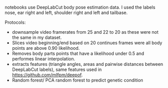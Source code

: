 notebooks use DeepLabCut body pose estimation data.
I used the labels nose, ear right and left, shoulder right and left and tailbase.

Protocols:
- downsample video framerates from 25 and 22 to 20 as these were not the same in my dataset.
- Slices video beginning/end based on 20 continues frames were all body points are above 0.90 likelihood. 
- Removes body parts points that have a likelihood under 0.5 and performes linear interpolation.
- extracts features (triangle angles, areas and pairwise distances between DeepLabCut labels), same features used in https://github.com/mlfpm/deepof.
- Random forest/ PCA random forest to predict genetic condition 
